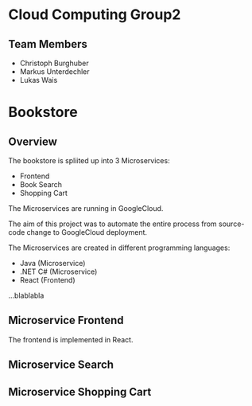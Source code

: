 # Cloud Computing Group2

## Team Members
* Christoph Burghuber
* Markus Unterdechler
* Lukas Wais

# Bookstore

## Overview

The bookstore is spliited up into 3 Microservices:
* Frontend
* Book Search
* Shopping Cart

The Microservices are running in GoogleCloud.

The aim of this project was to automate the entire process from source-code change to GoogleCloud deployment.

The Microservices are created in different programming languages:
* Java (Microservice)
* .NET C# (Microservice)
* React (Frontend)

...blablabla

## Microservice Frontend

The frontend is implemented in React.



## Microservice Search

## Microservice Shopping Cart